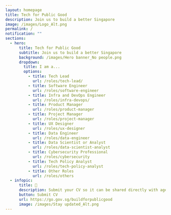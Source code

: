 ```yaml
---
layout: homepage
title: Tech for Public Good
description: Join us to build a better Singapore
image: /images/Logo_Alt.png
permalink: /
notification: ""
sections:
  - hero:
      title: Tech for Public Good
      subtitle: Join us to build a better Singapore
      background: /images/Hero banner_No people.png
      dropdown:
        title: I am a...
        options:
          - title: Tech Lead
            url: /roles/tech-lead/
          - title: Software Engineer
            url: /roles/software-engineer
          - title: Infra and DevOps Engineer
            url: /roles/infra-devops/
          - title: Product Manager
            url: /roles/product-manager
          - title: Project Manager
            url: /roles/project-manager
          - title: UX Designer
            url: /roles/ux-designer
          - title: Data Engineer
            url: /roles/data-engineer
          - title: Data Scientist or Analyst
            url: /roles/data-scientist-analyst
          - title: Cybersecurity Professional
            url: /roles/cybersecurity
          - title: Tech Policy Analyst
            url: /roles/tech-policy-analyst
          - title: Other Roles
            url: /roles/others
  - infopic:
      title: 📁
      description: Submit your CV so it can be shared directly with agency hiring managers
      button: Submit CV
      url: https://go.gov.sg/buildforpublicgood
      image: /images/Stay updated_Alt.png
---
```


